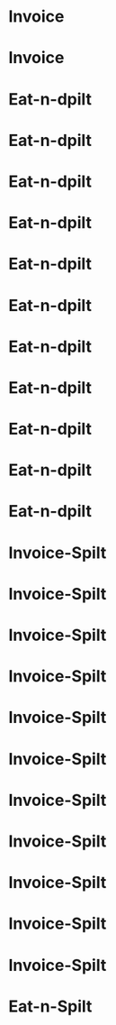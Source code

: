 # Invoice
# Invoice
# Eat-n-dpilt
# Eat-n-dpilt
# Eat-n-dpilt
# Eat-n-dpilt
# Eat-n-dpilt
# Eat-n-dpilt
# Eat-n-dpilt
# Eat-n-dpilt
# Eat-n-dpilt
# Eat-n-dpilt
# Eat-n-dpilt
# Invoice-Spilt
# Invoice-Spilt
# Invoice-Spilt
# Invoice-Spilt
# Invoice-Spilt
# Invoice-Spilt
# Invoice-Spilt
# Invoice-Spilt
# Invoice-Spilt
# Invoice-Spilt
# Invoice-Spilt
# Eat-n-Spilt
